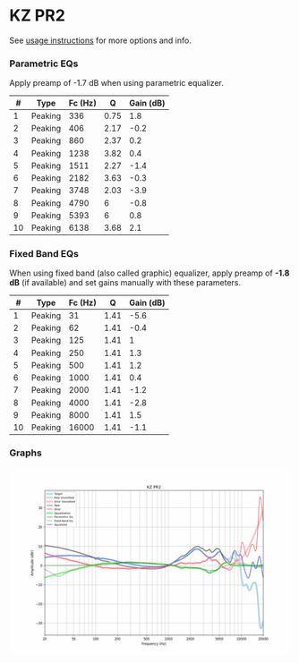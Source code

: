 # KZ PR2
See [usage instructions](https://github.com/jaakkopasanen/AutoEq#usage) for more options and info.

### Parametric EQs
Apply preamp of -1.7 dB when using parametric equalizer.

|   # | Type    |   Fc (Hz) |    Q |   Gain (dB) |
|-----|---------|-----------|------|-------------|
|   1 | Peaking |       336 | 0.75 |         1.8 |
|   2 | Peaking |       406 | 2.17 |        -0.2 |
|   3 | Peaking |       860 | 2.37 |         0.2 |
|   4 | Peaking |      1238 | 3.82 |         0.4 |
|   5 | Peaking |      1511 | 2.27 |        -1.4 |
|   6 | Peaking |      2182 | 3.63 |        -0.3 |
|   7 | Peaking |      3748 | 2.03 |        -3.9 |
|   8 | Peaking |      4790 | 6    |        -0.8 |
|   9 | Peaking |      5393 | 6    |         0.8 |
|  10 | Peaking |      6138 | 3.68 |         2.1 |

### Fixed Band EQs
When using fixed band (also called graphic) equalizer, apply preamp of **-1.8 dB** (if available) and set gains manually with these parameters.

|   # | Type    |   Fc (Hz) |    Q |   Gain (dB) |
|-----|---------|-----------|------|-------------|
|   1 | Peaking |        31 | 1.41 |        -5.6 |
|   2 | Peaking |        62 | 1.41 |        -0.4 |
|   3 | Peaking |       125 | 1.41 |         1   |
|   4 | Peaking |       250 | 1.41 |         1.3 |
|   5 | Peaking |       500 | 1.41 |         1.2 |
|   6 | Peaking |      1000 | 1.41 |         0.4 |
|   7 | Peaking |      2000 | 1.41 |        -1.2 |
|   8 | Peaking |      4000 | 1.41 |        -2.8 |
|   9 | Peaking |      8000 | 1.41 |         1.5 |
|  10 | Peaking |     16000 | 1.41 |        -1.1 |

### Graphs
![](./KZ%20PR2.png)

